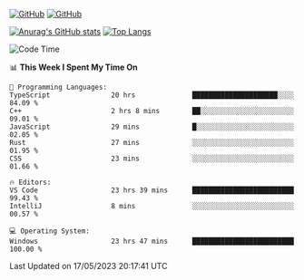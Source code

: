 [![GitHub](https://img.shields.io/github/followers/sharpxk?style=social)](https://github.com/sharpxk) [![GitHub](https://img.shields.io/github/stars/sharpxk?style=social)](https://github.com/sharpxk)

[![Anurag's GitHub stats](https://github-readme-stats-git-masterrstaa-rickstaa.vercel.app/api?username=sharpxk&hide=contribs,prs,issues&show_icons=true&theme=tokyonight)](https://github.com/anuraghazra/github-readme-stats)
[![Top Langs](https://github-readme-stats-git-masterrstaa-rickstaa.vercel.app/api/top-langs/?username=sharpxk&layout=compact&theme=tokyonight)](https://github.com/anuraghazra/github-readme-stats)

<!--START_SECTION:waka-->
![Code Time](http://img.shields.io/badge/Code%20Time-110%20hrs%2034%20mins-blue)

📊 **This Week I Spent My Time On** 

```text
💬 Programming Languages: 
TypeScript               20 hrs              █████████████████████░░░░   84.09 % 
C++                      2 hrs 8 mins        ██░░░░░░░░░░░░░░░░░░░░░░░   09.01 % 
JavaScript               29 mins             █░░░░░░░░░░░░░░░░░░░░░░░░   02.05 % 
Rust                     27 mins             ░░░░░░░░░░░░░░░░░░░░░░░░░   01.95 % 
CSS                      23 mins             ░░░░░░░░░░░░░░░░░░░░░░░░░   01.66 % 

🔥 Editors: 
VS Code                  23 hrs 39 mins      █████████████████████████   99.43 % 
IntelliJ                 8 mins              ░░░░░░░░░░░░░░░░░░░░░░░░░   00.57 % 

💻 Operating System: 
Windows                  23 hrs 47 mins      █████████████████████████   100.00 % 
```


 Last Updated on 17/05/2023 20:17:41 UTC
<!--END_SECTION:waka-->
